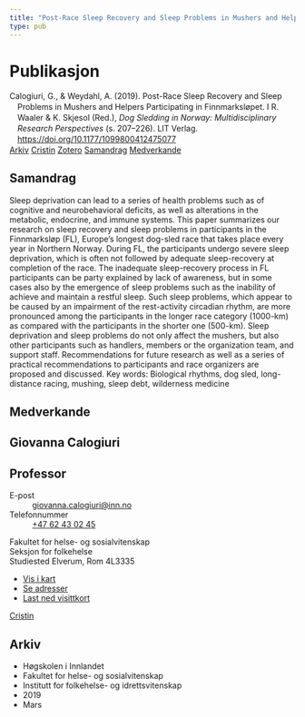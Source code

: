 ```yaml
---
title: "Post-Race Sleep Recovery and Sleep Problems in Mushers and Helpers Participating in Finnmarksløpet"
type: pub
---
```

<h1>Publikasjon</h1>
<article id="csl-bib-container-TYDK4GBY" class="csl-bib-container">
  <div class="csl-bib-body" style="line-height: 1.35; padding-left: 1em; text-indent:-1em;">
  <div class="csl-entry">Calogiuri, G., &amp; Weydahl, A. (2019). Post-Race Sleep Recovery and Sleep Problems in Mushers and Helpers Participating in Finnmarksl&#xF8;pet. I R. Waaler &amp; K. Skjesol (Red.), <i>Dog Sledding in Norway: Multidisciplinary Research Perspectives</i> (s. 207&#x2013;226). LIT Verlag. <a href="https://doi.org/10.1177/1099800412475077">https://doi.org/10.1177/1099800412475077</a></div>
</div>
  <div class="csl-bib-buttons">
    <a href="#taxonomy-article-TYDK4GBY" class="csl-bib-button">Arkiv</a>
    <a href="https://app.cristin.no/results/show.jsf?id=1687321" alt="Cristin URL" class="csl-bib-button">Cristin</a>
    <a href="http://zotero.org/groups/5022929/items/TYDK4GBY" alt="Zotero URL" class="csl-bib-button">Zotero</a>
    <a href="#abstract-article-TYDK4GBY" class="csl-bib-button">Samandrag</a>
    <a href="#contributors-article-TYDK4GBY" class="csl-bib-button">Medverkande</a>
  </div>
  <div id="csl-bib-meta-container-TYDK4GBY"></div>
</article>
<div id="csl-bib-meta-TYDK4GBY" class="csl-bib-meta">
  <article id="abstract-article-TYDK4GBY" class="abstract-article">
    <h1>Samandrag</h1>
    Sleep deprivation can lead to a series of health problems such as of cognitive and neurobehavioral deficits, as well as alterations in the metabolic, endocrine, and immune systems. This paper summarizes our research on sleep recovery and sleep problems in participants in the Finnmarksløp (FL), Europe’s longest dog-sled race that takes place every year in Northern Norway. During FL, the participants undergo severe sleep deprivation, which is often not followed by adequate sleep-recovery at completion of the race. The inadequate sleep-recovery process in FL participants can be party explained by lack of awareness, but in some cases also by the emergence of sleep problems such as the inability of achieve and maintain a restful sleep. Such sleep problems, which appear to be caused by an impairment of the rest-activity circadian rhythm, are more pronounced among the participants in the longer race category (1000-km) as compared with the participants in the shorter one (500-km). Sleep deprivation and sleep problems do not only affect the mushers, but also other participants such as handlers, members or the organization team, and support staff. Recommendations for future research as well as a series of practical recommendations to participants and race organizers are proposed and discussed. Key words: Biological rhythms, dog sled, long-distance racing, mushing, sleep debt, wilderness medicine
  </article>
  <article id="contributors-article-TYDK4GBY" class="contributors-article">
    <h1>Medverkande</h1>
    <div class="personas">
<div class="vrtx-hinn-person-card">
<div class="photo">
<i class="lar la-user-circle missing-person"></i>
</div>
<div class="info">
<hgroup><h1>Giovanna Calogiuri</h1>
<h2>Professor</h2>
</hgroup><dl>
<dt>E-post</dt>
<dd>
<a href="mailto:giovanna.calogiuri@inn.no">giovanna.calogiuri@inn.no</a>
</dd>
<dt>Telefonnummer</dt>
<dd><a href="tel:+4762430245">
+47 62 43 02 45
</a></dd>
</dl>
<p>
Fakultet for helse- og sosialvitenskap<br>
Seksjon for folkehelse<br>
Studiested Elverum,
Rom 4L3335
</p>
<ul class="vrtx-hinn-links">
<li><a href="https://www.google.com/maps?q=60.88177,11.53669">Vis i kart</a></li>
<li><a href="https://www.inn.no/finn-en-ansatt/giovanna-calogiuri.html#vrtx-hinn-addresses">Se adresser</a></li>
<li><a href="https://www.inn.no/finn-en-ansatt/giovanna-calogiuri.html?vrtx=vcf">Last ned visittkort</a></li>
</ul>
</div>
</div>
<a href="https://app.cristin.no/persons/show.jsf?id=358086" alt="Cristin URL" class="personas-cristin">Cristin</a>
</div>
  </article>
  <article id="taxonomy-article-TYDK4GBY" class="taxonomy-article">
    <h1>Arkiv</h1>
    <ul>
      <li>Høgskolen i Innlandet</li>
      <li>Fakultet for helse- og sosialvitenskap</li>
      <li>Institutt for folkehelse- og idrettsvitenskap</li>
      <li>2019</li>
      <li>Mars</li>
    </ul>
  </article>
</div>
